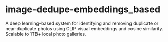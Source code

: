 # image-dedupe-embeddings_based
A deep learning–based system for identifying and removing duplicate or near-duplicate photos using CLIP visual embeddings and cosine similarity. Scalable to 1TB+ local photo galleries.
